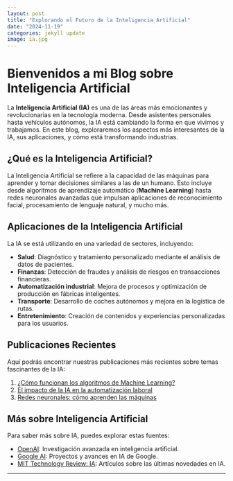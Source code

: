 ```yaml
---
layout: post
title: "Explorando el Futuro de la Inteligencia Artificial"
date: "2024-11-19"
categories: jekyll update
image: ia.jpg
---
```


# Bienvenidos a mi Blog sobre Inteligencia Artificial

La **Inteligencia Artificial (IA)** es una de las áreas más emocionantes y revolucionarias en la tecnología moderna. Desde asistentes personales hasta vehículos autónomos, la IA está cambiando la forma en que vivimos y trabajamos. En este blog, exploraremos los aspectos más interesantes de la IA, sus aplicaciones, y cómo está transformando industrias.

## ¿Qué es la Inteligencia Artificial?

La Inteligencia Artificial se refiere a la capacidad de las máquinas para aprender y tomar decisiones similares a las de un humano. Esto incluye desde algoritmos de aprendizaje automático (**Machine Learning**) hasta redes neuronales avanzadas que impulsan aplicaciones de reconocimiento facial, procesamiento de lenguaje natural, y mucho más.

## Aplicaciones de la Inteligencia Artificial

La IA se está utilizando en una variedad de sectores, incluyendo:

- **Salud**: Diagnóstico y tratamiento personalizado mediante el análisis de datos de pacientes.
- **Finanzas**: Detección de fraudes y análisis de riesgos en transacciones financieras.
- **Automatización industrial**: Mejora de procesos y optimización de producción en fábricas inteligentes.
- **Transporte**: Desarrollo de coches autónomos y mejora en la logística de rutas.
- **Entretenimiento**: Creación de contenidos y experiencias personalizadas para los usuarios.

## Publicaciones Recientes

Aquí podrás encontrar nuestras publicaciones más recientes sobre temas fascinantes de la IA:

1. [¿Cómo funcionan los algoritmos de Machine Learning?](2024-01-01-algoritmos-machine-learning.markdown)
2. [El impacto de la IA en la automatización laboral](2024-02-10-impacto-automatizacion.markdown)
3. [Redes neuronales: cómo aprenden las máquinas](2024-03-15-redes-neuronales.markdown)

## Más sobre Inteligencia Artificial

Para saber más sobre IA, puedes explorar estas fuentes:
- [OpenAI](https://openai.com/): Investigación avanzada en inteligencia artificial.
- [Google AI](https://ai.google/): Proyectos y avances en IA de Google.
- [MIT Technology Review: IA](https://www.technologyreview.com/topic/artificial-intelligence/): Artículos sobre las últimas novedades en IA.

---
